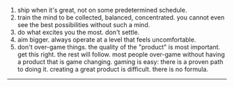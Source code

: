 1. ship when it's great, not on some predetermined schedule.
2. train the mind to be collected, balanced, concentrated. you cannot even see the best possibilities without such a mind.
3. do what excites you the most. don't settle.
4. aim bigger. always operate at a level that feels uncomfortable.
5. don't over-game things. the quality of the "product" is most important. get this right. the rest will follow. most people over-game without having a product that is game changing. gaming is easy: there is a proven path to doing it. creating a great product is difficult. there is no formula.

---


